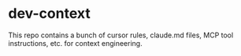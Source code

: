 # dev-context
This repo contains a bunch of cursor rules, claude.md files, MCP tool instructions, etc. for context engineering.
